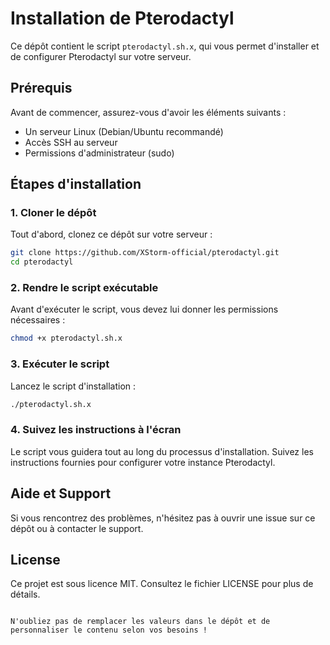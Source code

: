 # Installation de Pterodactyl

Ce dépôt contient le script `pterodactyl.sh.x`, qui vous permet d'installer et de configurer Pterodactyl sur votre serveur.

## Prérequis

Avant de commencer, assurez-vous d'avoir les éléments suivants :

- Un serveur Linux (Debian/Ubuntu recommandé)
- Accès SSH au serveur
- Permissions d'administrateur (sudo)

## Étapes d'installation

### 1. Cloner le dépôt

Tout d'abord, clonez ce dépôt sur votre serveur :

```bash
git clone https://github.com/XStorm-official/pterodactyl.git
cd pterodactyl
```

### 2. Rendre le script exécutable

Avant d'exécuter le script, vous devez lui donner les permissions nécessaires :

```bash
chmod +x pterodactyl.sh.x
```

### 3. Exécuter le script

Lancez le script d'installation :

```bash
./pterodactyl.sh.x
```

### 4. Suivez les instructions à l'écran

Le script vous guidera tout au long du processus d'installation. Suivez les instructions fournies pour configurer votre instance Pterodactyl.

## Aide et Support

Si vous rencontrez des problèmes, n'hésitez pas à ouvrir une issue sur ce dépôt ou à contacter le support.

## License

Ce projet est sous licence MIT. Consultez le fichier LICENSE pour plus de détails.

```

N'oubliez pas de remplacer les valeurs dans le dépôt et de personnaliser le contenu selon vos besoins !
